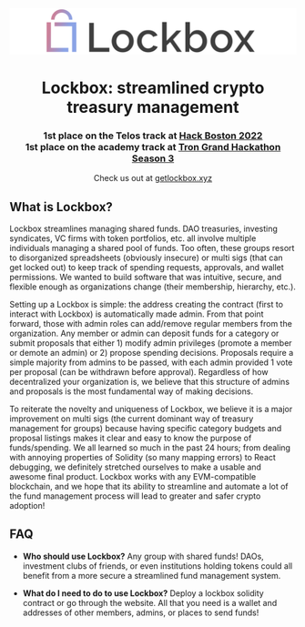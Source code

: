 <p align="center">
  <img src="Lockbox.png" />
</p>

<h1 align="center">  
  <b>
  Lockbox: streamlined crypto treasury management
  </b>
</h1>

<h3 align="center">
  1st place on the Telos track at <a href="https://www.hackboston.xyz/" target="_blank">Hack Boston 2022</a><br/>
  1st place on the academy track at <a href="https://trondao.org/hackathon/" target="_blank">Tron Grand Hackathon Season 3</a>
</h3>

<p align="center">
  Check us out at <a href="https://getlockbox.xyz" target="_blank">getlockbox.xyz</a>
</p>

## What is Lockbox?
Lockbox streamlines managing shared funds. DAO treasuries, investing syndicates, VC firms with token portfolios, etc. all involve multiple individuals managing a shared pool of funds. Too often, these groups resort to disorganized spreadsheets (obviously insecure) or multi sigs (that can get locked out) to keep track of spending requests, approvals, and wallet permissions. We wanted to build software that was intuitive, secure, and flexible enough as organizations change (their membership, hierarchy, etc.). 

Setting up a Lockbox is simple: the address creating the contract (first to interact with Lockbox) is automatically made admin. From that point forward, those with admin roles can add/remove regular members from the organization. Any member or admin can deposit funds for a category or submit proposals that either 1) modify admin privileges (promote a member or demote an admin) or 2) propose spending decisions. Proposals require a simple majority from admins to be passed, with each admin provided 1 vote per proposal (can be withdrawn before approval). Regardless of how decentralized your organization is, we believe that this structure of admins and proposals is the most fundamental way of making decisions. 

To reiterate the novelty and uniqueness of Lockbox, we believe it is a major improvement on multi sigs (the current dominant way of treasury management for groups) because having specific category budgets and proposal listings makes it clear and easy to know the purpose of funds/spending. We all learned so much in the past 24 hours; from dealing with annoying properties of Solidity (so many mapping errors) to React debugging, we definitely stretched ourselves to make a usable and awesome final product. Lockbox works with any EVM-compatible blockchain, and we hope that its ability to streamline and automate a lot of the fund management process will lead to greater and safer crypto adoption!

## FAQ

- __Who should use Lockbox?__
  Any group with shared funds! DAOs, investment clubs of friends, or even institutions holding tokens could all benefit from a more secure a streamlined fund management system.
  
- __What do I need to do to use Lockbox?__
  Deploy a lockbox solidity contract or go through the website. All that you need is a wallet and addresses of other members, admins, or places to send funds!
